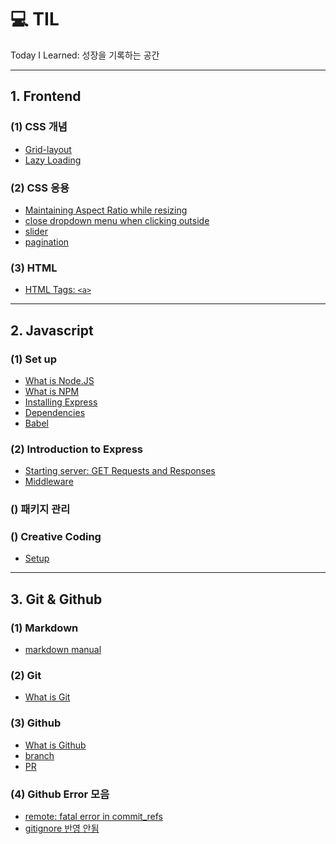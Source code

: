 # 💻 TIL

Today I Learned: 성장을 기록하는 공간

---

## 1. Frontend

### (1) CSS 개념

- [Grid-layout](./posts/frontend/css_grids.md)
- [Lazy Loading]()

### (2) CSS 응용

- [Maintaining Aspect Ratio while resizing](./posts/frontend/aspectRatio.md)
- [close dropdown menu when clicking outside](./posts/frontend/dropdownClose.md)
- [slider]()
- [pagination]()

### (3) HTML

- [HTML Tags: `<a>`](./posts/frontend/tag_a.md)

---

## 2. Javascript

### (1) Set up

- [What is Node.JS](./posts/javascript_DeepDive/node.js.md)
- [What is NPM](./posts/javascript_DeepDive/npm.md)
- [Installing Express](./posts/javascript_DeepDive/expressInstallation.md)
- [Dependencies](./posts/javascript_DeepDive/dependencies.md)
- [Babel](./posts/javascript_DeepDive/babel.md)

### (2) Introduction to Express

- [Starting server: GET Requests and Responses](./posts/javascript_DeepDive/GETrequests.md)
- [Middleware]()

### () 패키지 관리

### () Creative Coding

- [Setup](./posts/javascript_DeepDive/canvas_setup.md)

---

## 3. Git & Github

### (1) Markdown

- [markdown manual](./posts/frontend/markdown.md)

### (2) Git

- [What is Git](./posts/git/git_basicConcept.md)

### (3) Github

- [What is Github](./posts/git/github_basicConcept.md)
- [branch](./posts/git/github_branch.md)
- [PR](./posts/git/github_PR.md)

### (4) Github Error 모음

- [remote: fatal error in commit_refs](./posts/git/error_1.md)
- [gitignore 반영 안됨](./posts/git/error_2.md)

